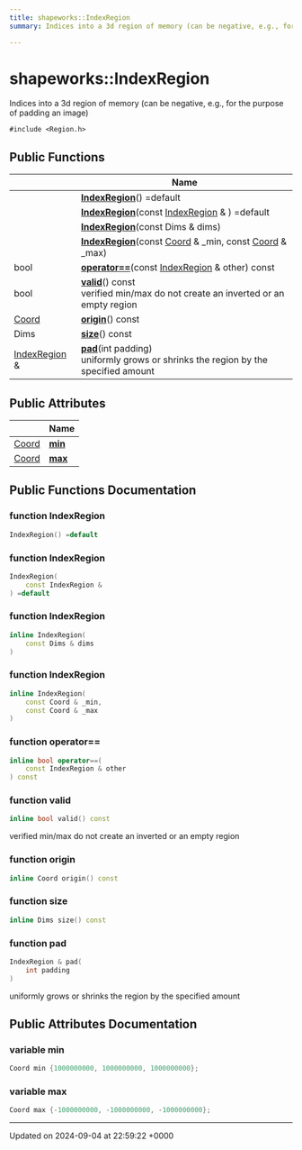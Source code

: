 ```yaml
---
title: shapeworks::IndexRegion
summary: Indices into a 3d region of memory (can be negative, e.g., for the purpose of padding an image) 

---
```


# shapeworks::IndexRegion



Indices into a 3d region of memory (can be negative, e.g., for the purpose of padding an image) 


`#include <Region.h>`

## Public Functions

|                | Name           |
| -------------- | -------------- |
| | **[IndexRegion](../Classes/classshapeworks_1_1IndexRegion.md#function-indexregion)**() =default |
| | **[IndexRegion](../Classes/classshapeworks_1_1IndexRegion.md#function-indexregion)**(const [IndexRegion](../Classes/classshapeworks_1_1IndexRegion.md) & ) =default |
| | **[IndexRegion](../Classes/classshapeworks_1_1IndexRegion.md#function-indexregion)**(const Dims & dims) |
| | **[IndexRegion](../Classes/classshapeworks_1_1IndexRegion.md#function-indexregion)**(const [Coord](../Namespaces/namespaceshapeworks.md#using-coord) & _min, const [Coord](../Namespaces/namespaceshapeworks.md#using-coord) & _max) |
| bool | **[operator==](../Classes/classshapeworks_1_1IndexRegion.md#function-operator==)**(const [IndexRegion](../Classes/classshapeworks_1_1IndexRegion.md) & other) const |
| bool | **[valid](../Classes/classshapeworks_1_1IndexRegion.md#function-valid)**() const<br>verified min/max do not create an inverted or an empty region  |
| [Coord](../Namespaces/namespaceshapeworks.md#using-coord) | **[origin](../Classes/classshapeworks_1_1IndexRegion.md#function-origin)**() const |
| Dims | **[size](../Classes/classshapeworks_1_1IndexRegion.md#function-size)**() const |
| [IndexRegion](../Classes/classshapeworks_1_1IndexRegion.md) & | **[pad](../Classes/classshapeworks_1_1IndexRegion.md#function-pad)**(int padding)<br>uniformly grows or shrinks the region by the specified amount  |

## Public Attributes

|                | Name           |
| -------------- | -------------- |
| [Coord](../Namespaces/namespaceshapeworks.md#using-coord) | **[min](../Classes/classshapeworks_1_1IndexRegion.md#variable-min)**  |
| [Coord](../Namespaces/namespaceshapeworks.md#using-coord) | **[max](../Classes/classshapeworks_1_1IndexRegion.md#variable-max)**  |

## Public Functions Documentation

### function IndexRegion

```cpp
IndexRegion() =default
```


### function IndexRegion

```cpp
IndexRegion(
    const IndexRegion & 
) =default
```


### function IndexRegion

```cpp
inline IndexRegion(
    const Dims & dims
)
```


### function IndexRegion

```cpp
inline IndexRegion(
    const Coord & _min,
    const Coord & _max
)
```


### function operator==

```cpp
inline bool operator==(
    const IndexRegion & other
) const
```


### function valid

```cpp
inline bool valid() const
```

verified min/max do not create an inverted or an empty region 

### function origin

```cpp
inline Coord origin() const
```


### function size

```cpp
inline Dims size() const
```


### function pad

```cpp
IndexRegion & pad(
    int padding
)
```

uniformly grows or shrinks the region by the specified amount 

## Public Attributes Documentation

### variable min

```cpp
Coord min {1000000000, 1000000000, 1000000000};
```


### variable max

```cpp
Coord max {-1000000000, -1000000000, -1000000000};
```


-------------------------------

Updated on 2024-09-04 at 22:59:22 +0000